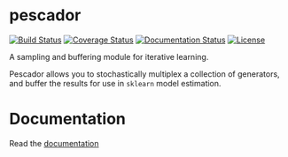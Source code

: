 pescador
========
[![Build Status](https://travis-ci.org/bmcfee/pescador.svg?branch=master)](https://travis-ci.org/bmcfee/pescador)
[![Coverage Status](https://coveralls.io/repos/bmcfee/pescador/badge.svg)](https://coveralls.io/r/bmcfee/pescador)
[![Documentation Status](https://readthedocs.org/projects/pescador/badge/?version=latest)](https://readthedocs.org/projects/pescador/?badge=latest)
[![License](https://img.shields.io/pypi/l/pescador.svg)](https://github.com/bmcfee/pescador/blob/master/LICENSE.md)

A sampling and buffering module for iterative learning.

Pescador allows you to stochastically multiplex a collection of generators, and buffer the results for use in
`sklearn` model estimation.


Documentation
=============
Read the [documentation](http://pescador.readthedocs.org)
